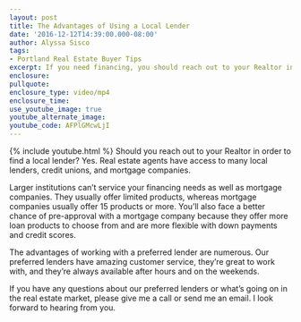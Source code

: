 ```yaml
---
layout: post
title: The Advantages of Using a Local Lender
date: '2016-12-12T14:39:00.000-08:00'
author: Alyssa Sisco
tags:
- Portland Real Estate Buyer Tips
excerpt: If you need financing, you should reach out to your Realtor in order to find a local lender that can provide better service than a larger institution.
enclosure:
pullquote:
enclosure_type: video/mp4
enclosure_time:
use_youtube_image: true
youtube_alternate_image:
youtube_code: AFPlGMcwLjI
---
```

{% include youtube.html %}
Should you reach out to your Realtor in order to find a local lender? Yes. Real estate agents have access to many local lenders, credit unions, and mortgage companies.

Larger institutions can’t service your financing needs as well as mortgage companies. They usually offer limited products, whereas mortgage companies usually offer 15 products or more. You’ll also face a better chance of pre-approval with a mortgage company because they offer more loan products to choose from and are more flexible with down payments and credit scores.

The advantages of working with a preferred lender are numerous. Our preferred lenders have amazing customer service, they’re great to work with, and they’re always available after hours and on the weekends.

If you have any questions about our preferred lenders or what’s going on in the real estate market, please give me a call or send me an email. I look forward to hearing from you.
